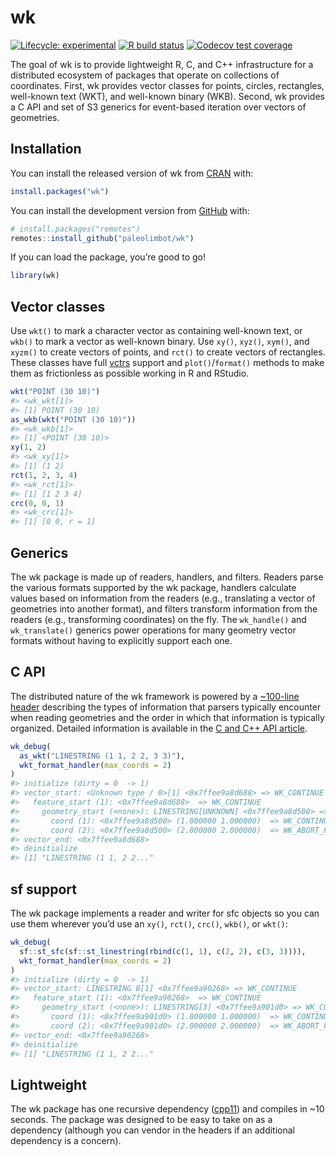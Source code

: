 
<!-- README.md is generated from README.Rmd. Please edit that file -->

# wk

<!-- badges: start -->

[![Lifecycle:
experimental](https://img.shields.io/badge/lifecycle-experimental-orange.svg)](https://lifecycle.r-lib.org/articles/stages.html#experimental)
[![R build
status](https://github.com/paleolimbot/wk/workflows/R-CMD-check/badge.svg)](https://github.com/paleolimbot/wk/actions)
[![Codecov test
coverage](https://codecov.io/gh/paleolimbot/wk/branch/master/graph/badge.svg)](https://codecov.io/gh/paleolimbot/wk?branch=master)
<!-- badges: end -->

The goal of wk is to provide lightweight R, C, and C++ infrastructure
for a distributed ecosystem of packages that operate on collections of
coordinates. First, wk provides vector classes for points, circles,
rectangles, well-known text (WKT), and well-known binary (WKB). Second,
wk provides a C API and set of S3 generics for event-based iteration
over vectors of geometries.

## Installation

You can install the released version of wk from
[CRAN](https://cran.r-project.org/) with:

``` r
install.packages("wk")
```

You can install the development version from
[GitHub](https://github.com/) with:

``` r
# install.packages("remotes")
remotes::install_github("paleolimbot/wk")
```

If you can load the package, you’re good to go\!

``` r
library(wk)
```

## Vector classes

Use `wkt()` to mark a character vector as containing well-known text, or
`wkb()` to mark a vector as well-known binary. Use `xy()`, `xyz()`,
`xym()`, and `xyzm()` to create vectors of points, and `rct()` to create
vectors of rectangles. These classes have full
[vctrs](https://vctrs.r-lib.org) support and `plot()`/`format()` methods
to make them as frictionless as possible working in R and RStudio.

``` r
wkt("POINT (30 10)")
#> <wk_wkt[1]>
#> [1] POINT (30 10)
as_wkb(wkt("POINT (30 10)"))
#> <wk_wkb[1]>
#> [1] <POINT (30 10)>
xy(1, 2)
#> <wk_xy[1]>
#> [1] (1 2)
rct(1, 2, 3, 4)
#> <wk_rct[1]>
#> [1] [1 2 3 4]
crc(0, 0, 1)
#> <wk_crc[1]>
#> [1] [0 0, r = 1]
```

## Generics

The wk package is made up of readers, handlers, and filters. Readers
parse the various formats supported by the wk package, handlers
calculate values based on information from the readers (e.g.,
translating a vector of geometries into another format), and filters
transform information from the readers (e.g., transforming coordinates)
on the fly. The `wk_handle()` and `wk_translate()` generics power
operations for many geometry vector formats without having to explicitly
support each one.

## C API

The distributed nature of the wk framework is powered by a [\~100-line
header](https://github.com/paleolimbot/wk/blob/master/inst/include/wk-v1.h)
describing the types of information that parsers typically encounter
when reading geometries and the order in which that information is
typically organized. Detailed information is available in the [C and C++
API
article](https://paleolimbot.github.io/wk/dev/articles/articles/philosophy.html).

``` r
wk_debug(
  as_wkt("LINESTRING (1 1, 2 2, 3 3)"),
  wkt_format_handler(max_coords = 2)
)
#> initialize (dirty = 0  -> 1)
#> vector_start: <Unknown type / 0>[1] <0x7ffee9a8d688> => WK_CONTINUE
#>   feature_start (1): <0x7ffee9a8d688>  => WK_CONTINUE
#>     geometry_start (<none>): LINESTRING[UNKNOWN] <0x7ffee9a8d500> => WK_CONTINUE
#>       coord (1): <0x7ffee9a8d500> (1.000000 1.000000)  => WK_CONTINUE
#>       coord (2): <0x7ffee9a8d500> (2.000000 2.000000)  => WK_ABORT_FEATURE
#> vector_end: <0x7ffee9a8d688>
#> deinitialize
#> [1] "LINESTRING (1 1, 2 2..."
```

## sf support

The wk package implements a reader and writer for sfc objects so you can
use them wherever you’d use an `xy()`, `rct()`, `crc()`, `wkb()`, or
`wkt()`:

``` r
wk_debug(
  sf::st_sfc(sf::st_linestring(rbind(c(1, 1), c(2, 2), c(3, 3)))),
  wkt_format_handler(max_coords = 2)
)
#> initialize (dirty = 0  -> 1)
#> vector_start: LINESTRING B[1] <0x7ffee9a90268> => WK_CONTINUE
#>   feature_start (1): <0x7ffee9a90268>  => WK_CONTINUE
#>     geometry_start (<none>): LINESTRING[3] <0x7ffee9a901d0> => WK_CONTINUE
#>       coord (1): <0x7ffee9a901d0> (1.000000 1.000000)  => WK_CONTINUE
#>       coord (2): <0x7ffee9a901d0> (2.000000 2.000000)  => WK_ABORT_FEATURE
#> vector_end: <0x7ffee9a90268>
#> deinitialize
#> [1] "LINESTRING (1 1, 2 2..."
```

## Lightweight

The wk package has one recursive dependency
([cpp11](https://cpp11.r-lib.org)) and compiles in \~10 seconds. The
package was designed to be easy to take on as a dependency (although you
can vendor in the headers if an additional dependency is a concern).
